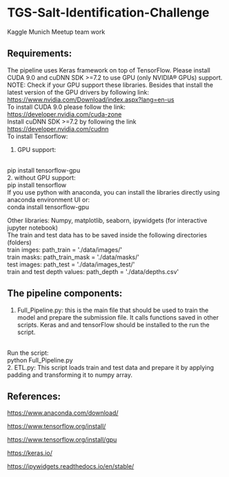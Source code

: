 # TGS-Salt-Identification-Challenge
Kaggle Munich Meetup team work
## Requirements:
The pipeline uses Keras framework on top of TensorFlow. Please install CUDA 9.0 and cuDNN SDK >=7.2 to use GPU (only NVIDIA® GPUs) support.
<br />
NOTE: Check if your GPU support these libraries. Besides that install the latest version of the GPU drivers by following link:
<br />
https://www.nvidia.com/Download/index.aspx?lang=en-us
<br />
To install CUDA 9.0 please follow the link:
<br />
https://developer.nvidia.com/cuda-zone
<br />
Install cuDNN SDK >=7.2 by following the link
<br />
https://developer.nvidia.com/cudnn
<br />
To install Tensorflow:
<br />
1. GPU support:
<br />
pip install tensorflow-gpu
<br />
2. without GPU support:
<br />
pip install tensorflow
<br />
If you use python with anaconda, you can install the libraries directly using anaconda environment UI or:
<br />
conda install tensorflow-gpu

Other libraries:
Numpy, matplotlib, seaborn, ipywidgets (for interactive jupyter notebook)
<br />
The train and test data has to be saved inside the following directories (folders) <br />
train imges: path_train = './data/images/' <br />
train masks: path_train_mask = './data/masks/' <br />
test images: path_test = './data/images_test/' <br />
train and test depth values: path_depth = './data/depths.csv' <br />

## The pipeline components:
1. Full_Pipeline.py: this is the main file that should be used to train the model and prepare the submission file. It calls functions saved in other scripts. Keras and and tensorFlow should be installed to the run the script.
<br />
Run the script:
<br />
python Full_Pipeline.py
<br />
2. ETL.py: This script loads train and test data and prepare it by applying padding and transforming it to numpy array.

## References:
https://www.anaconda.com/download/

https://www.tensorflow.org/install/

https://www.tensorflow.org/install/gpu

https://keras.io/

https://ipywidgets.readthedocs.io/en/stable/

